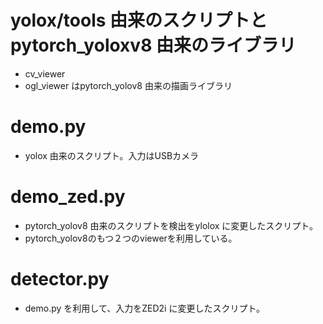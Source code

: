 # yolox/tools 由来のスクリプトとpytorch_yoloxv8 由来のライブラリ
- cv_viewer
- ogl_viewer 
はpytorch_yolov8 由来の描画ライブラリ

# demo.py
- yolox 由来のスクリプト。入力はUSBカメラ

# demo_zed.py
- pytorch_yolov8 由来のスクリプトを検出をylolox に変更したスクリプト。
- pytorch_yolov8のもつ２つのviewerを利用している。

# detector.py
- demo.py を利用して、入力をZED2i に変更したスクリプト。
